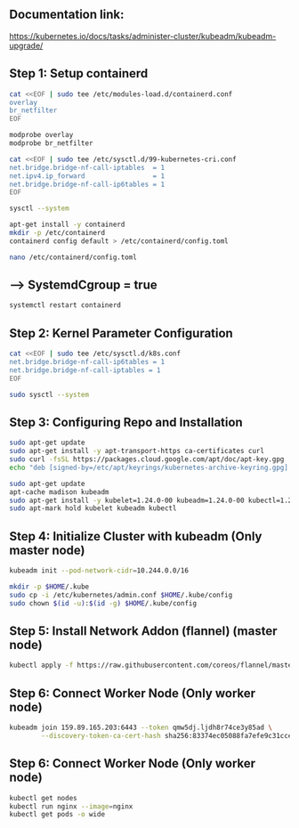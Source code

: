 ## Documentation link:

https://kubernetes.io/docs/tasks/administer-cluster/kubeadm/kubeadm-upgrade/ 

## Step 1: Setup containerd

```bash
cat <<EOF | sudo tee /etc/modules-load.d/containerd.conf
overlay
br_netfilter
EOF
```
```bash
modprobe overlay
modprobe br_netfilter
```
```bash
cat <<EOF | sudo tee /etc/sysctl.d/99-kubernetes-cri.conf
net.bridge.bridge-nf-call-iptables  = 1
net.ipv4.ip_forward                 = 1
net.bridge.bridge-nf-call-ip6tables = 1
EOF
```
```bash
sysctl --system
```
```bash
apt-get install -y containerd
mkdir -p /etc/containerd
containerd config default > /etc/containerd/config.toml
```
```bash
nano /etc/containerd/config.toml
```

## --> SystemdCgroup = true
```bash
systemctl restart containerd
```

## Step 2: Kernel Parameter Configuration
```bash
cat <<EOF | sudo tee /etc/sysctl.d/k8s.conf
net.bridge.bridge-nf-call-ip6tables = 1
net.bridge.bridge-nf-call-iptables = 1
EOF
```
```bash
sudo sysctl --system
```

## Step 3: Configuring Repo and Installation
```bash
sudo apt-get update
sudo apt-get install -y apt-transport-https ca-certificates curl
sudo curl -fsSL https://packages.cloud.google.com/apt/doc/apt-key.gpg | sudo gpg --dearmor -o /etc/apt/keyrings/kubernetes-archive-keyring.gpg
echo "deb [signed-by=/etc/apt/keyrings/kubernetes-archive-keyring.gpg] https://apt.kubernetes.io/ kubernetes-xenial main" | sudo tee /etc/apt/sources.list.d/kubernetes.list
```
```bash
sudo apt-get update
apt-cache madison kubeadm
sudo apt-get install -y kubelet=1.24.0-00 kubeadm=1.24.0-00 kubectl=1.24.0-00 cri-tools=1.24.2-00
sudo apt-mark hold kubelet kubeadm kubectl
```

## Step 4: Initialize Cluster with kubeadm (Only master node)
```bash
kubeadm init --pod-network-cidr=10.244.0.0/16
```
```bash
mkdir -p $HOME/.kube
sudo cp -i /etc/kubernetes/admin.conf $HOME/.kube/config
sudo chown $(id -u):$(id -g) $HOME/.kube/config
```

## Step 5: Install Network Addon (flannel) (master node)
```bash
kubectl apply -f https://raw.githubusercontent.com/coreos/flannel/master/Documentation/kube-flannel.yml
```

## Step 6: Connect Worker Node (Only worker node)
```bash
kubeadm join 159.89.165.203:6443 --token qmw5dj.ljdh8r74ce3y85ad \
        --discovery-token-ca-cert-hash sha256:83374ec05088fa7efe9c31cce63326ae7037210ab049048ef08f8c961a048ddf
```

## Step 6: Connect Worker Node (Only worker node)
```bash
kubectl get nodes
kubectl run nginx --image=nginx
kubectl get pods -o wide
```
